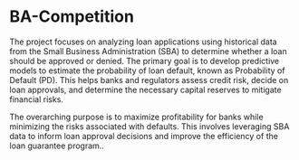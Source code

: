 # BA-Competition

The project focuses on analyzing loan applications using historical data from the Small Business Administration (SBA) to determine whether a loan should be approved or denied. The primary goal is to develop predictive models to estimate the probability of loan default, known as Probability of Default (PD). This helps banks and regulators assess credit risk, decide on loan approvals, and determine the necessary capital reserves to mitigate financial risks.

The overarching purpose is to maximize profitability for banks while minimizing the risks associated with defaults. This involves leveraging SBA data to inform loan approval decisions and improve the efficiency of the loan guarantee program..
